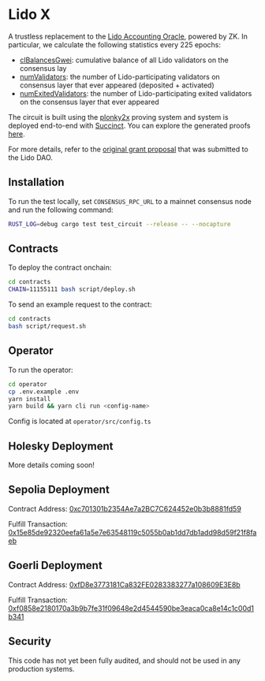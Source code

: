 # Lido X

A trustless replacement to the [Lido Accounting Oracle](https://docs.lido.fi/contracts/accounting-oracle/), powered by ZK. In particular, we calculate the following statistics every 225 epochs:

- [clBalancesGwei](https://github.com/lidofinance/lido-dao/blob/cadffa46a2b8ed6cfa1127fca2468bae1a82d6bf/contracts/0.8.9/oracle/AccountingOracle.sol#L212): cumulative balance of all Lido validators on the consensus lay
- [numValidators](https://github.com/lidofinance/lido-dao/blob/cadffa46a2b8ed6cfa1127fca2468bae1a82d6bf/contracts/0.8.9/oracle/AccountingOracle.sol#L208): the number of Lido-participating validators on consensus layer that ever appeared (deposited + activated)
- [numExitedValidators](https://github.com/lidofinance/lido-dao/blob/cadffa46a2b8ed6cfa1127fca2468bae1a82d6bf/contracts/0.8.9/oracle/AccountingOracle.sol#L222): the number of Lido-participating exited validators on the consensus layer that ever appeared

The circuit is built using the [plonky2x](https://github.com/succinctlabs/succinctx) proving system and system is deployed end-to-end
with [Succinct](alpha.succinct.xyz). You can explore the generated proofs [here](https://alpha.succinct.xyz/succinctlabs/lido-oracle-demo).

For more details, refer to the [original grant proposal](https://research.lido.fi/t/zk-lido-oracle-powered-by-succinct/5747) that was submitted to the Lido DAO.

## Installation

To run the test locally, set `CONSENSUS_RPC_URL` to a mainnet consensus node and run the following command:

```sh
RUST_LOG=debug cargo test test_circuit --release -- --nocapture
```

## Contracts

To deploy the contract onchain:

```sh
cd contracts
CHAIN=11155111 bash script/deploy.sh
```

To send an example request to the contract:

```sh
cd contracts
bash script/request.sh
```

## Operator

To run the operator:

```sh
cd operator
cp .env.example .env
yarn install
yarn build && yarn cli run <config-name>
```

Config is located at `operator/src/config.ts`

## Holesky Deployment

More details coming soon!

## Sepolia Deployment

Contract Address: [0xc701301b2354Ae7a2BC7C624452e0b3b8881fd59](https://sepolia.etherscan.io/address/0xc701301b2354Ae7a2BC7C624452e0b3b8881fd59)

Fulfill Transaction: [0x15e85de92320eefa61a5e7e63548119c5055b0ab1dd7db1add98d59f21f8faeb](https://sepolia.etherscan.io/tx/0x15e85de92320eefa61a5e7e63548119c5055b0ab1dd7db1add98d59f21f8faeb)

## Goerli Deployment

Contract Address: [0xfD8e3773181Ca832FE0283383277a108609E3E8b](https://goerli.etherscan.io/address/0xfd8e3773181ca832fe0283383277a108609e3e8b)

Fulfill Transaction: [0xf0858e2180170a3b9b7fe31f09648e2d4544590be3eaca0ca8e14c1c00d1b341](https://goerli.etherscan.io/tx/0xf0858e2180170a3b9b7fe31f09648e2d4544590be3eaca0ca8e14c1c00d1b341)

## Security

This code has not yet been fully audited, and should not be used in any production systems.
